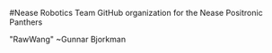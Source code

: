 #Nease Robotics Team
GitHub organization for the Nease Positronic Panthers

"RawWang" ~Gunnar Bjorkman

